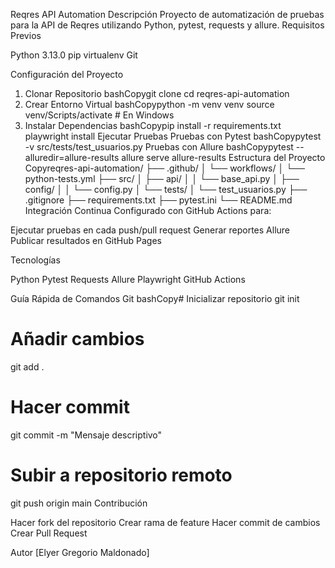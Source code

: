 Reqres API Automation
Descripción
Proyecto de automatización de pruebas para la API de Reqres utilizando Python, pytest, requests y allure.
Requisitos Previos

Python 3.13.0
pip
virtualenv
Git

Configuración del Proyecto
1. Clonar Repositorio
bashCopygit clone <url-del-repositorio>
cd reqres-api-automation
2. Crear Entorno Virtual
bashCopypython -m venv venv
source venv/Scripts/activate  # En Windows
3. Instalar Dependencias
bashCopypip install -r requirements.txt
playwright install
Ejecutar Pruebas
Pruebas con Pytest
bashCopypytest -v src/tests/test_usuarios.py
Pruebas con Allure
bashCopypytest --alluredir=allure-results
allure serve allure-results
Estructura del Proyecto
Copyreqres-api-automation/
├── .github/
│   └── workflows/
│       └── python-tests.yml
├── src/
│   ├── api/
│   │   └── base_api.py
│   ├── config/
│   │   └── config.py
│   └── tests/
│       └── test_usuarios.py
├── .gitignore
├── requirements.txt
├── pytest.ini
└── README.md
Integración Continua
Configurado con GitHub Actions para:

Ejecutar pruebas en cada push/pull request
Generar reportes Allure
Publicar resultados en GitHub Pages

Tecnologías

Python
Pytest
Requests
Allure
Playwright
GitHub Actions

Guía Rápida de Comandos Git
bashCopy# Inicializar repositorio
git init

# Añadir cambios
git add .

# Hacer commit
git commit -m "Mensaje descriptivo"

# Subir a repositorio remoto
git push origin main
Contribución

Hacer fork del repositorio
Crear rama de feature
Hacer commit de cambios
Crear Pull Request

Autor
[Elyer Gregorio Maldonado]